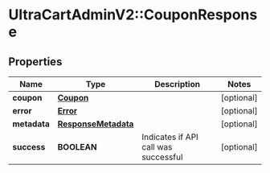 # UltraCartAdminV2::CouponResponse

## Properties
Name | Type | Description | Notes
------------ | ------------- | ------------- | -------------
**coupon** | [**Coupon**](Coupon.md) |  | [optional] 
**error** | [**Error**](Error.md) |  | [optional] 
**metadata** | [**ResponseMetadata**](ResponseMetadata.md) |  | [optional] 
**success** | **BOOLEAN** | Indicates if API call was successful | [optional] 


